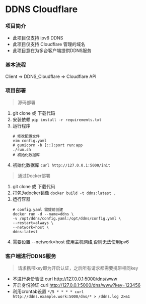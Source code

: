 # DDNS Cloudflare

### 项目简介
- 此项目仅支持 ipv6 DDNS
- 此项目仅支持 Cloudflare 管理的域名
- 此项目意在为多台客户端提供DDNS服务

### 基本流程
Client => DDNS_Cloudflare => Cloudflare API

### 项目部署
>源码部署
1. git clone 或 下载代码
2. 安装依赖 `pip install -r requirements.txt`
3. 运行程序
    ```shell
    # 修改配置文件
    vim config.yaml
    # gunicorn -b [::]:port run:app
    ./run.sh
    # 初始化数据库
    ```
4. 初始化数据库 `curl http://127.0.0.1:5000/init`

> 通过Docker部署
1. git clone 或 下载代码
2. 打包为docker镜像 `docker build -t ddns:latest .`
3. 运行容器
    ```shell
   # config.yaml 需提前创建
   docker run -d --name=ddns \
   -v /opt/ddns/config.yaml:/opt/ddns/config.yaml \
   --restart=always \
   --network=host \
   ddns:latest
    ```
4. 需要设置 --network=host 使用主机网络,否则无法使用ipv6

### 客户端进行DDNS服务
> 请求携带key即为开启认证，之后所有请求都需要携带相同key
- 不进行身份验证 curl http://127.0.0.1:5000/dns/www
- 开启身份验证 curl http://127.0.0.1:5000/dns/www?key=123456
- 利用crontab设置 `*/5 * * * * curl http://ddns.example.work:5000/dns/* > /ddns.log 2>&1`